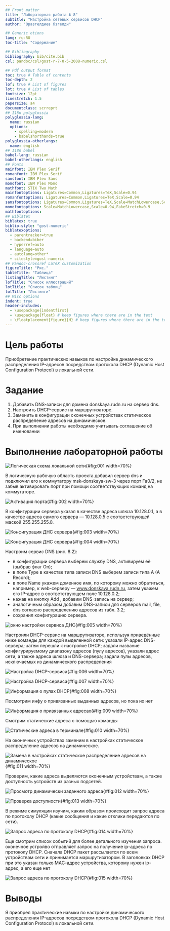 ```yaml
---
## Front matter
title: "Лабораторная работа № 8"
subtitle: "Настройка сетевых сервисов DHCP"
author: "Оразгелдиев Язгелди"

## Generic otions
lang: ru-RU
toc-title: "Содержание"

## Bibliography
bibliography: bib/cite.bib
csl: pandoc/csl/gost-r-7-0-5-2008-numeric.csl

## Pdf output format
toc: true # Table of contents
toc-depth: 2
lof: true # List of figures
lot: true # List of tables
fontsize: 12pt
linestretch: 1.5
papersize: a4
documentclass: scrreprt
## I18n polyglossia
polyglossia-lang:
  name: russian
  options:
	- spelling=modern
	- babelshorthands=true
polyglossia-otherlangs:
  name: english
## I18n babel
babel-lang: russian
babel-otherlangs: english
## Fonts
mainfont: IBM Plex Serif
romanfont: IBM Plex Serif
sansfont: IBM Plex Sans
monofont: IBM Plex Mono
mathfont: STIX Two Math
mainfontoptions: Ligatures=Common,Ligatures=TeX,Scale=0.94
romanfontoptions: Ligatures=Common,Ligatures=TeX,Scale=0.94
sansfontoptions: Ligatures=Common,Ligatures=TeX,Scale=MatchLowercase,Scale=0.94
monofontoptions: Scale=MatchLowercase,Scale=0.94,FakeStretch=0.9
mathfontoptions:
## Biblatex
biblatex: true
biblio-style: "gost-numeric"
biblatexoptions:
  - parentracker=true
  - backend=biber
  - hyperref=auto
  - language=auto
  - autolang=other*
  - citestyle=gost-numeric
## Pandoc-crossref LaTeX customization
figureTitle: "Рис."
tableTitle: "Таблица"
listingTitle: "Листинг"
lofTitle: "Список иллюстраций"
lotTitle: "Список таблиц"
lolTitle: "Листинги"
## Misc options
indent: true
header-includes:
  - \usepackage{indentfirst}
  - \usepackage{float} # keep figures where there are in the text
  - \floatplacement{figure}{H} # keep figures where there are in the text
---
```


# Цель работы

Приобретение практических навыков по настройке динамического распределения IP-адресов посредством протокола DHCP (Dynamic Host Configuration Protocol) в локальной сети.

# Задание

1. Добавить DNS-записи для домена donskaya.rudn.ru на сервер dns.
2. Настроить DHCP-сервис на маршрутизаторе.
3. Заменить в конфигурации оконечных устройствах статическое распределение адресов на динамическое.
4. При выполнении работы необходимо учитывать соглашение об именовании

# Выполнение лабораторной работы

![Логическая схема локальной сети](image/1.jpg){#fig:001 width=70%}

В логическую рабочую область проекта добавил сервер dns и подключил его к коммутатору msk-donskaya-sw-3 через порт Fa0/2, не забыв активировать порт при помощи соответствующих команд на коммутаторе. 

![Активация порта](image/2.jpg){#fig:002 width=70%}

В конфигурации сервера указал в качестве адреса шлюза 10.128.0.1, а в качестве адреса самого сервера — 10.128.0.5 с соответствующей маской 255.255.255.0.

![Конфигурация ДНС сервера](image/3.jpg){#fig:003 width=70%}

![Конфигурация ДНС сервера](image/4.jpg){#fig:004 width=70%}

Настроим сервис DNS (рис. 8.2):
- в конфигурации сервера выберем службу DNS, активируем её (выбрав флаг On);
- в поле Type в качестве типа записи DNS выберем записи типа A (A Record);
- в поле Name укажем доменное имя, по которому можно обратиться, например, к web-серверу — www.donskaya.rudn.ru, затем укажем его IP-адрес в соответствующем поле 10.128.0.2;
- нажав на кнопку Add , добавим DNS-запись на сервер;
- аналогичным образом добавим DNS-записи для серверов mail, file, dns согласно распределению адресов из табл. 3.2;
- сохранил конфигурацию сервера.

![окно настройки сервиса ДНС](image/5.jpg){#fig:005 width=70%}

Настроили DHCP-сервис на маршрутизаторе, используя приведённые ниже команды для каждой выделенной сети: указали IP-адрес DNS-сервера; затем перешли к настройке DHCP; задали название конфигурируемому диапазону адресов (пулу адресов), указали адрес сети, а также адреса шлюза и DNS-сервера; задали пулы адресов, исключаемых из динамического
распределения

![Настройка DHCP-сервиса](image/6.jpg){#fig:006 width=70%}

![Настройка DHCP-сервиса](image/7.jpg){#fig:007 width=70%}

![Информация о пулах DHCP](image/8.jpg){#fig:008 width=70%}

Посмотрим инфу о привязанных выданных адресов, но пока их нет

![Информация о привязанных адресах](image/9.jpg){#fig:009 width=70%}

Смотрим статические адреса с помощью команды

![Статические адреса в терминале](image/10.jpg){#fig:010 width=70%}

На оконечных устройствах заменим в настройках статическое распределение адресов на динамическое.

![Замена в настройках статическое распределение адресов на динамическое](image/11.jpg){#fig:011 width=70%}

Проверим, какие адреса выделяются оконечным устройствам, а также доступность устройств из разных подсетей.

![Просмотр динамически заданного адреса](image/12.jpg){#fig:012 width=70%}

![Проверка доступности](image/13.jpg){#fig:013 width=70%}

В режиме симуляции изучим, каким образом происходит запрос адреса по протоколу DHCP (какие сообщения и какие отклики передаются по сети).

![Запрос адреса по протоколу DHCP](image/14.jpg){#fig:014 width=70%}

Еще смотрим список событий для более детального изучения запроса. оконечное устройво отправляет запрос на получение ip-адреса по протоколу DHCP. Сначала DHCP пакет рассылается по всем устройствам сети и принимается маршрутизатором. В заголовках DHCP при это указан только МАС-адрес устройства, которому нужен ip-адрес, а его еще нет

![Запрос адреса по протоколу DHCP](image/15.jpg){#fig:015 width=70%}

# Выводы

Я приобрел практические навыки по настройке динамического распределения IP-адресов посредством протокола DHCP (Dynamic Host Configuration Protocol) в локальной сети.
